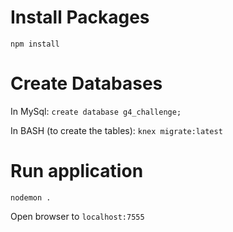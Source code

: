 # Install Packages

`npm install`

# Create Databases

In MySql:
`create database g4_challenge;`

In BASH (to create the tables):
`knex migrate:latest`

# Run application

`nodemon .`

Open browser to `localhost:7555`